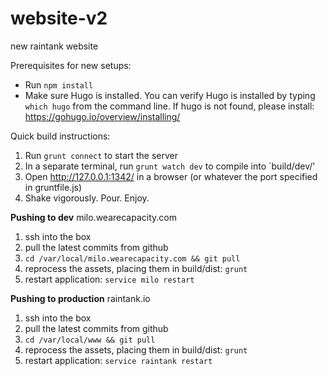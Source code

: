 # website-v2
new raintank website

Prerequisites for new setups:
- Run `npm install`
- Make sure Hugo is installed. You can verify Hugo is installed by typing `which hugo` from the command line. If hugo is not found, please install: https://gohugo.io/overview/installing/

Quick build instructions:

1. Run `grunt connect` to start the server
2. In a separate terminal, run `grunt watch dev` to compile into `build/dev/'
3. Open http://127.0.0.1:1342/ in a browser (or whatever the port specified in gruntfile.js)
4. Shake vigorously. Pour. Enjoy.

**Pushing to dev**
milo.wearecapacity.com

1. ssh into the box
2. pull the latest commits from github
3. `cd /var/local/milo.wearecapacity.com && git pull`
4. reprocess the assets, placing them in build/dist: `grunt`
5. restart application: `service milo restart`

**Pushing to production**
raintank.io

1. ssh into the box
2. pull the latest commits from github
3. `cd /var/local/www && git pull`
4. reprocess the assets, placing them in build/dist: `grunt`
5. restart application: `service raintank restart`
